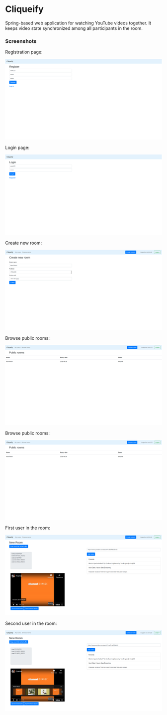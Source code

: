 # Cliqueify

Spring-based web application for watching YouTube videos together. It keeps video state synchronized among all participants in the room.

### Screenshots
Registration page:

![Registration](/screenshots/registration.png)

Login page:

![Login](/screenshots/login.png)

Create new room:

![New room](/screenshots/create_new_room.png)

Browse public rooms:

![Public rooms](/screenshots/browse_public_rooms.png)

Browse public rooms:

![Public rooms](/screenshots/browse_public_rooms.png)

First user in the room:

![First user](/screenshots/kirillzhelt_in_room.png)

Second user in the room:

![Second user](/screenshots/user123_in_room.png)
